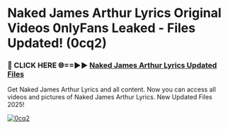 # Naked James Arthur Lyrics Original Videos 0nlyFans Leaked - Files Updated! (0cq2)

<h3>🔴 CLICK HERE 🌐==►► <a href="https://tinyurl.com/yckcrads" rel="nofollow">Naked James Arthur Lyrics Updated Files</a></h3>

Get Naked James Arthur Lyrics and all content. Now you can access all videos and pictures of Naked James Arthur Lyrics. New Updated Files 2025!

[![0cq2](https://i.imgur.com/hpKpOFt.gif)](https://tinyurl.com/yckcrads)
